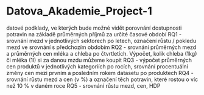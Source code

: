 # Datova_Akademie_Project-1
datové podklady, ve kterých bude možné vidět porovnání dostupnosti potravin na základě průměrných příjmů za určité časové období
RQ1 - srovnání mezd v jednotlivých sektorech po letech, označení růstu / pokledu mezd ve srovnání s předchozím obdobím
RQ2 - srovnání průměrných mezd a průměrných cen mléka a chleba po čtvrtletích. Výpočet, kolik chleba (1kg) či mléka (1l) si za danou mzdu můžeme koupit
RQ3 - výpočet průměrných cen produktů v jednotlivých kategoriích po rocích, srovnání procentuální změny cen mezi prvním a posledním rokem datasetu po produktech
RQ4 - srovnání růstu mezd a cen (v %) a označení těch potravin, které rostou o víc než 10 % v daném roce
RQ5 - srovnání růstu mezd, cen, HDP
